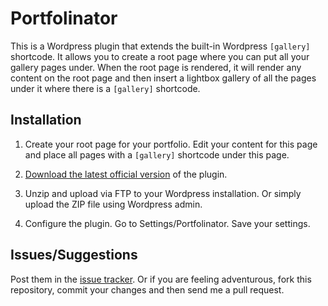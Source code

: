 Portfolinator
=============

This is a Wordpress plugin that extends the built-in Wordpress `[gallery]`
shortcode. It allows you to create a root page where you can put all your
gallery pages under. When the root page is rendered, it will render any content
on the root page and then insert a lightbox gallery of all the pages under it
where there is a `[gallery]` shortcode.

Installation
------------

1. Create your root page for your portfolio. Edit your content for this page
   and place all pages with a `[gallery]` shortcode under this page.

2. [Download the latest official version][dl] of the plugin.

3. Unzip and upload via FTP to your Wordpress installation. Or simply upload
   the ZIP file using Wordpress admin.

4. Configure the plugin. Go to Settings/Portfolinator. Save your settings.

Issues/Suggestions
------------------

Post them in the [issue tracker][issues]. Or if you are feeling adventurous,
fork this repository, commit your changes and then send me a pull request.

[dl]: https://github.com/rudeb0t/wp-portfolinator/archive/master.zip
[issues]: https://github.com/rudeb0t/wp-portfolinator/issues
